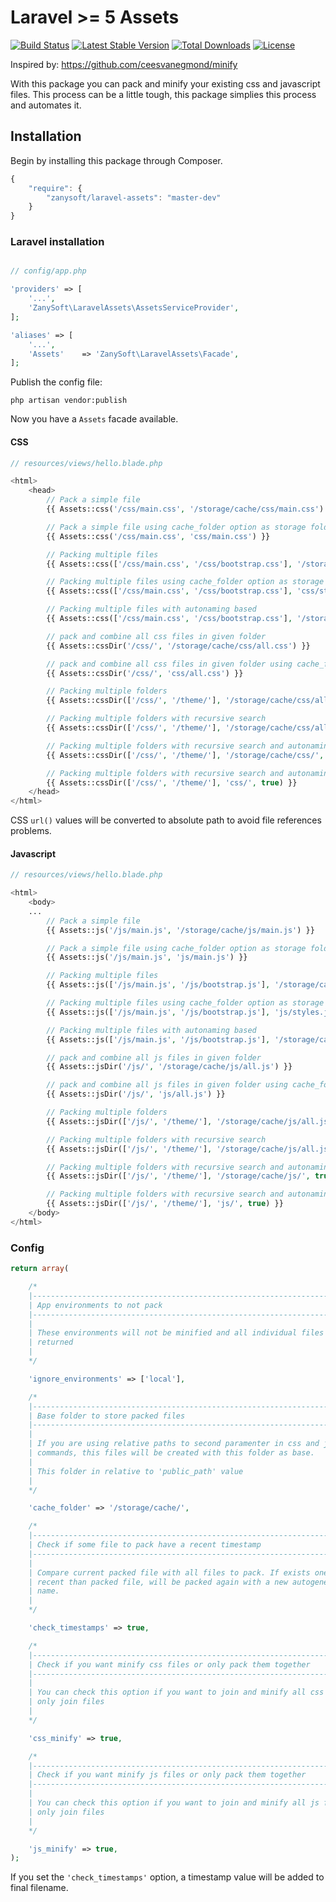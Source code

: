 # Laravel >= 5 Assets

[![Build Status](https://travis-ci.org/zanysoft/laravel-assets.svg?branch=master)](https://travis-ci.org/zanysoft/laravel-assets)
[![Latest Stable Version](https://poser.pugx.org/laravel/assets/v/stable.png)](https://packagist.org/packages/laravel/assets)
[![Total Downloads](https://poser.pugx.org/laravel/assets/downloads.png)](https://packagist.org/packages/laravel/assets)
[![License](https://poser.pugx.org/laravel/assets/license.png)](https://packagist.org/packages/laravel/assets)

Inspired by: https://github.com/ceesvanegmond/minify

With this package you can pack and minify your existing css and javascript files. This process can be a little tough, this package simplies this process and automates it.

## Installation

Begin by installing this package through Composer.

```js
{
    "require": {
        "zanysoft/laravel-assets": "master-dev"
    }
}
```

### Laravel installation

```php

// config/app.php

'providers' => [
    '...',
    'ZanySoft\LaravelAssets\AssetsServiceProvider',
];

'aliases' => [
    '...',
    'Assets'    => 'ZanySoft\LaravelAssets\Facade',
];
```

Publish the config file:

```
php artisan vendor:publish
```

Now you have a ```Assets``` facade available.

#### CSS

```php
// resources/views/hello.blade.php

<html>
    <head>
        // Pack a simple file
        {{ Assets::css('/css/main.css', '/storage/cache/css/main.css') }}

        // Pack a simple file using cache_folder option as storage folder to packed file
        {{ Assets::css('/css/main.css', 'css/main.css') }}

        // Packing multiple files
        {{ Assets::css(['/css/main.css', '/css/bootstrap.css'], '/storage/cache/css/styles.css') }}

        // Packing multiple files using cache_folder option as storage folder to packed file
        {{ Assets::css(['/css/main.css', '/css/bootstrap.css'], 'css/styles.css') }}

        // Packing multiple files with autonaming based
        {{ Assets::css(['/css/main.css', '/css/bootstrap.css'], '/storage/cache/css/') }}

        // pack and combine all css files in given folder
        {{ Assets::cssDir('/css/', '/storage/cache/css/all.css') }}

        // pack and combine all css files in given folder using cache_folder option as storage folder to packed file
        {{ Assets::cssDir('/css/', 'css/all.css') }}

        // Packing multiple folders
        {{ Assets::cssDir(['/css/', '/theme/'], '/storage/cache/css/all.css') }}

        // Packing multiple folders with recursive search
        {{ Assets::cssDir(['/css/', '/theme/'], '/storage/cache/css/all.css', true) }}

        // Packing multiple folders with recursive search and autonaming
        {{ Assets::cssDir(['/css/', '/theme/'], '/storage/cache/css/', true) }}

        // Packing multiple folders with recursive search and autonaming using cache_folder option as storage folder to packed file
        {{ Assets::cssDir(['/css/', '/theme/'], 'css/', true) }}
    </head>
</html>
```

CSS `url()` values will be converted to absolute path to avoid file references problems.

#### Javascript

```php
// resources/views/hello.blade.php

<html>
    <body>
    ...
        // Pack a simple file
        {{ Assets::js('/js/main.js', '/storage/cache/js/main.js') }}

        // Pack a simple file using cache_folder option as storage folder to packed file
        {{ Assets::js('/js/main.js', 'js/main.js') }}

        // Packing multiple files
        {{ Assets::js(['/js/main.js', '/js/bootstrap.js'], '/storage/cache/js/styles.js') }}

        // Packing multiple files using cache_folder option as storage folder to packed file
        {{ Assets::js(['/js/main.js', '/js/bootstrap.js'], 'js/styles.js') }}

        // Packing multiple files with autonaming based
        {{ Assets::js(['/js/main.js', '/js/bootstrap.js'], '/storage/cache/js/') }}

        // pack and combine all js files in given folder
        {{ Assets::jsDir('/js/', '/storage/cache/js/all.js') }}

        // pack and combine all js files in given folder using cache_folder option as storage folder to packed file
        {{ Assets::jsDir('/js/', 'js/all.js') }}

        // Packing multiple folders
        {{ Assets::jsDir(['/js/', '/theme/'], '/storage/cache/js/all.js') }}

        // Packing multiple folders with recursive search
        {{ Assets::jsDir(['/js/', '/theme/'], '/storage/cache/js/all.js', true) }}

        // Packing multiple folders with recursive search and autonaming
        {{ Assets::jsDir(['/js/', '/theme/'], '/storage/cache/js/', true) }}

        // Packing multiple folders with recursive search and autonaming using cache_folder option as storage folder to packed file
        {{ Assets::jsDir(['/js/', '/theme/'], 'js/', true) }}
    </body>
</html>
```

### Config

```php
return array(

    /*
    |--------------------------------------------------------------------------
    | App environments to not pack
    |--------------------------------------------------------------------------
    |
    | These environments will not be minified and all individual files are
    | returned
    |
    */

    'ignore_environments' => ['local'],

    /*
    |--------------------------------------------------------------------------
    | Base folder to store packed files
    |--------------------------------------------------------------------------
    |
    | If you are using relative paths to second paramenter in css and js
    | commands, this files will be created with this folder as base.
    |
    | This folder in relative to 'public_path' value
    |
    */

    'cache_folder' => '/storage/cache/',

    /*
    |--------------------------------------------------------------------------
    | Check if some file to pack have a recent timestamp
    |--------------------------------------------------------------------------
    |
    | Compare current packed file with all files to pack. If exists one more
    | recent than packed file, will be packed again with a new autogenerated
    | name.
    |
    */

    'check_timestamps' => true,

    /*
    |--------------------------------------------------------------------------
    | Check if you want minify css files or only pack them together
    |--------------------------------------------------------------------------
    |
    | You can check this option if you want to join and minify all css files or
    | only join files
    |
    */

    'css_minify' => true,

    /*
    |--------------------------------------------------------------------------
    | Check if you want minify js files or only pack them together
    |--------------------------------------------------------------------------
    |
    | You can check this option if you want to join and minify all js files or
    | only join files
    |
    */

    'js_minify' => true,
);
```

If you set the `'check_timestamps'` option, a timestamp value will be added to final filename.

